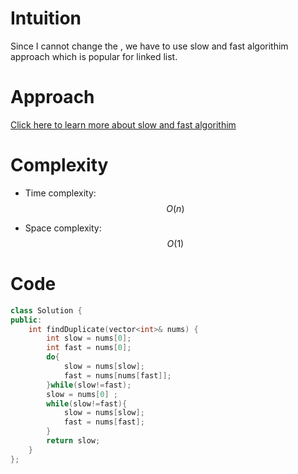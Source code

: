 # Intuition
Since I cannot change the , we have to use slow and fast algorithim approach which is popular for linked list.

# Approach
[Click here to learn more about slow and fast algorithim](https://www.geeksforgeeks.org/how-does-floyds-slow-and-fast-pointers-approach-work/)

# Complexity
- Time complexity:$$O(n)$$

- Space complexity:$$O(1)$$

# Code
```cpp []
class Solution {
public:
    int findDuplicate(vector<int>& nums) {
        int slow = nums[0];
        int fast = nums[0];
        do{
            slow = nums[slow];
            fast = nums[nums[fast]];
        }while(slow!=fast);
        slow = nums[0] ;
        while(slow!=fast){
            slow = nums[slow];
            fast = nums[fast];
        }
        return slow;
    }
};
```